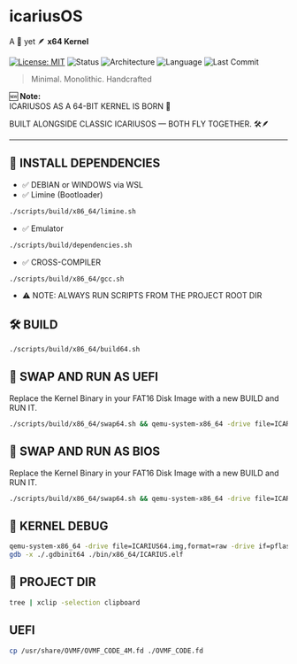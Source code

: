 # icariusOS

A 🗿 yet 🪶 **x64 Kernel**

[![License: MIT](https://img.shields.io/badge/License-MIT-blue.svg)](https://opensource.org/licenses/MIT)
![Status](https://img.shields.io/badge/status-in_development-yellow)
![Architecture](https://img.shields.io/badge/arch-x64-blue)
![Language](https://img.shields.io/badge/language-C%20%26%20Assembly-blueviolet)
![Last Commit](https://img.shields.io/github/last-commit/koehme/icariusos)

> Minimal. Monolithic. Handcrafted

 🆕 **Note:**  
ICARIUSOS AS A 64-BIT KERNEL IS BORN 🚀

BUILT ALONGSIDE CLASSIC ICARIUSOS — BOTH FLY TOGETHER. 🛠️🪶

---

## 🧩 INSTALL DEPENDENCIES

- ✅ DEBIAN or WINDOWS via WSL
- ✅ Limine (Bootloader)

```bash
./scripts/build/x86_64/limine.sh
```

- ✅ Emulator

```bash
./scripts/build/dependencies.sh
```

- ✅ CROSS-COMPILER

```bash
./scripts/build/x86_64/gcc.sh
```
- ⚠️ NOTE: ALWAYS RUN SCRIPTS FROM THE PROJECT ROOT DIR  

## 🛠️ BUILD

```bash
./scripts/build/x86_64/build64.sh
```

## 🔁 SWAP AND RUN AS UEFI

Replace the Kernel Binary in your FAT16 Disk Image with a new BUILD and RUN IT.

```bash
./scripts/build/x86_64/swap64.sh && qemu-system-x86_64 -drive file=ICARIUS64.img,format=raw -drive if=pflash,format=raw,unit=0,readonly=on,file=/usr/share/OVMF/OVMF_CODE_4M.fd -drive if=pflash,format=raw,unit=1,readonly=on,file=/usr/share/OVMF/OVMF_VARS_4M.fd
```

## 🔁 SWAP AND RUN AS BIOS

Replace the Kernel Binary in your FAT16 Disk Image with a new BUILD and RUN IT.

```bash
./scripts/build/x86_64/swap64.sh && qemu-system-x86_64 -drive file=ICARIUS64.img,format=raw
```

## 🧠 KERNEL DEBUG

```bash
qemu-system-x86_64 -drive file=ICARIUS64.img,format=raw -drive if=pflash,format=raw,unit=0,readonly=on,file=/usr/share/OVMF/OVMF_CODE_4M.fd -drive if=pflash,format=raw,unit=1,readonly=on,file=/usr/share/OVMF/OVMF_VARS_4M.fd -s -S
gdb -x ./.gdbinit64 ./bin/x86_64/ICARIUS.elf

```

## 🌲 PROJECT DIR

```bash
tree | xclip -selection clipboard
```

## UEFI

```bash
cp /usr/share/OVMF/OVMF_CODE_4M.fd ./OVMF_CODE.fd
```